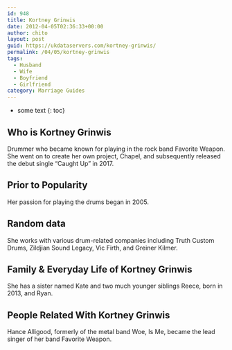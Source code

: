 ```yaml
---
id: 948
title: Kortney Grinwis
date: 2012-04-05T02:36:33+00:00
author: chito
layout: post
guid: https://ukdataservers.com/kortney-grinwis/
permalink: /04/05/kortney-grinwis
tags:
  - Husband
  - Wife
  - Boyfriend
  - Girlfriend
category: Marriage Guides
---
```


* some text
{: toc}
          
          
## Who is  Kortney Grinwis
                  
                  
                  
Drummer who became known for playing in the rock band Favorite Weapon. She went on to create her own project, Chapel, and subsequently released the debut single &#8220;Caught Up&#8221; in 2017.
                  
                
                
                
## Prior to Popularity 
                  
                  
                  
Her passion for playing the drums began in 2005.
                  
                
                
                
## Random data 
                  
                  
                  
She works with various drum-related companies including Truth Custom Drums, Zildjian Sound Legacy, Vic Firth, and Greiner Kilmer.
                  
                
                
                
## Family & Everyday Life of Kortney Grinwis
                  
                  
                  
She has a sister named Kate and two much younger siblings Reece, born in 2013, and Ryan.
                  
                
                
                
## People Related With  Kortney Grinwis
                  
                  
                  
Hance Alligood, formerly of the metal band Woe, Is Me, became the lead singer of her band Favorite Weapon.
                  
                
              
            
          
          
          
    
    
  
